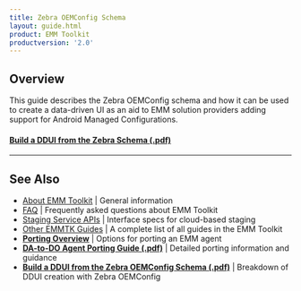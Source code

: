 ```yaml
---
title: Zebra OEMConfig Schema
layout: guide.html
product: EMM Toolkit
productversion: '2.0'
---
```


## Overview

This guide describes the Zebra OEMConfig schema and how it can be used to create a data-driven UI as an aid to EMM solution providers adding support for Android Managed Configurations.

#### [Build a DDUI from the Zebra Schema (.pdf)](../../downloads/Zebra_EMMTK_Building_DDUI_from_OEMConfig_Schema_091418.pdf)

<!-- 
<img alt="image" style="height:350px" src="active_edge_01.png"/>
_caption_
<br>

 -->

-----

## See Also

* [About EMM Toolkit](../about) | General information
* [FAQ](../faq) | Frequently asked questions about EMM Toolkit 
* [Staging Service APIs](../api) | Interface specs for cloud-based staging
* [Other EMMTK Guides](../../guide) | A complete list of all guides in the EMM Toolkit
* **[Porting Overview](../port)** | Options for porting an EMM agent
* **[DA-to-DO Agent Porting Guide (.pdf)](../../downloads/Zebra_EMMTK_DA-to-DO_Porting_Guide_091418.pdf)** | Detailed porting information and guidance
* **[Build a DDUI from the Zebra OEMConfig Schema (.pdf)](../../downloads/Zebra_EMMTK_Building_DDUI_from_OEMConfig_Schema_091418.pdf)** | Breakdown of DDUI creation with Zebra OEMConfig

